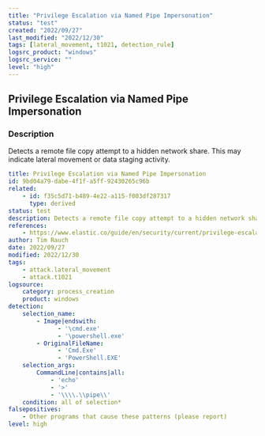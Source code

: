 ```yaml
---
title: "Privilege Escalation via Named Pipe Impersonation"
status: "test"
created: "2022/09/27"
last_modified: "2022/12/30"
tags: [lateral_movement, t1021, detection_rule]
logsrc_product: "windows"
logsrc_service: ""
level: "high"
---
```


## Privilege Escalation via Named Pipe Impersonation

### Description

Detects a remote file copy attempt to a hidden network share. This may indicate lateral movement or data staging activity.

```yml
title: Privilege Escalation via Named Pipe Impersonation
id: 9bd04a79-dabe-4f1f-a5ff-92430265c96b
related:
    - id: f35c5d71-b489-4e22-a115-f003df287317
      type: derived
status: test
description: Detects a remote file copy attempt to a hidden network share. This may indicate lateral movement or data staging activity.
references:
    - https://www.elastic.co/guide/en/security/current/privilege-escalation-via-named-pipe-impersonation.html
author: Tim Rauch
date: 2022/09/27
modified: 2022/12/30
tags:
    - attack.lateral_movement
    - attack.t1021
logsource:
    category: process_creation
    product: windows
detection:
    selection_name:
        - Image|endswith:
              - '\cmd.exe'
              - '\powershell.exe'
        - OriginalFileName:
              - 'Cmd.Exe'
              - 'PowerShell.EXE'
    selection_args:
        CommandLine|contains|all:
            - 'echo'
            - '>'
            - '\\\\.\\pipe\\'
    condition: all of selection*
falsepositives:
    - Other programs that cause these patterns (please report)
level: high

```
